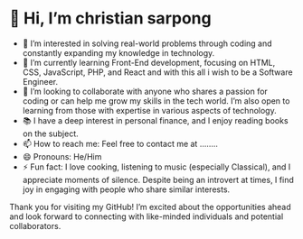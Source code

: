 # 👋 Hi, I’m christian sarpong

- 👀 I’m interested in solving real-world problems through coding and constantly expanding my knowledge in technology.
- 🌱 I’m currently learning Front-End development, focusing on HTML, CSS, JavaScript, PHP, and React and with this all i wish to be a Software Engineer. 
- 💞️ I’m looking to collaborate with anyone who shares a passion for coding or can help me grow my skills in the tech world. I’m also open to learning from those with expertise in various aspects of technology.
- 📚 I have a deep interest in personal finance, and I enjoy reading books on the subject.
- 📫 How to reach me: Feel free to contact me at ........
- 😄 Pronouns: He/Him
- ⚡ Fun fact: I love cooking, listening to music (especially Classical), and I appreciate moments of silence. Despite being an introvert at times, I find joy in engaging with people who share similar interests.

Thank you for visiting my GitHub! I’m excited about the opportunities ahead and look forward to connecting with like-minded individuals and potential collaborators.
